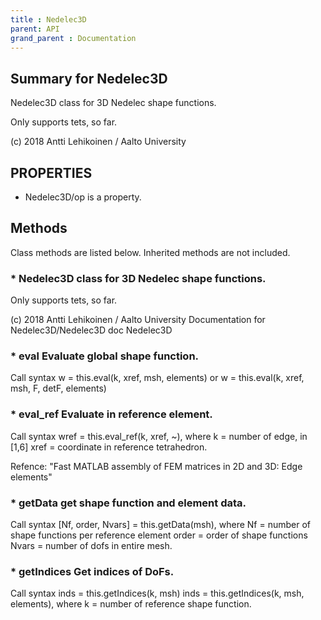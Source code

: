 ```yaml
---
title : Nedelec3D
parent: API
grand_parent : Documentation
---
```

## Summary for Nedelec3D
Nedelec3D class for 3D Nedelec shape functions.

Only supports tets, so far.

(c) 2018 Antti Lehikoinen / Aalto University
## PROPERTIES
* Nedelec3D/op is a property.

## Methods
Class methods are listed below. Inherited methods are not included.
### * Nedelec3D class for 3D Nedelec shape functions.

Only supports tets, so far.

(c) 2018 Antti Lehikoinen / Aalto University
Documentation for Nedelec3D/Nedelec3D
doc Nedelec3D

### * eval Evaluate global shape function.

Call syntax
w = this.eval(k, xref, msh, elements) or
w = this.eval(k, xref, msh, F, detF, elements)

### * eval_ref Evaluate in reference element.

Call syntax
wref = this.eval_ref(k, xref, ~), where
k = number of edge, in [1,6]
xref = coordinate in reference tetrahedron.

Refence: "Fast MATLAB assembly of FEM matrices in 2D and 3D:
Edge elements"

### * getData get shape function and element data.

Call syntax
[Nf, order, Nvars] = this.getData(msh), where
Nf = number of shape functions per reference element
order = order of shape functions
Nvars = number of dofs in entire mesh.

### * getIndices Get indices of DoFs.

Call syntax
inds = this.getIndices(k, msh)
inds = this.getIndices(k, msh, elements), where
k = number of reference shape function.

